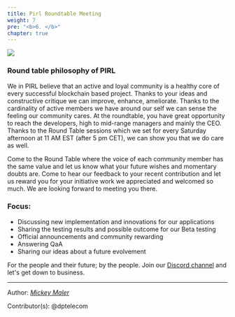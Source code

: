 ```yaml
---
title: Pirl Roundtable Meeting
weight: 7
pre: "<b>6. </b>"
chapter: true
---
```

![](/images_headers/round_table.png)


### Round table philosophy of PIRL

We in PIRL believe that an active and loyal community is a healthy core of every successful blockchain based project. Thanks to your ideas and constructive critique we can improve, enhance, ameliorate. Thanks to the cardinality of active members we have around our self we can sense the feeling our community cares. At the roundtable, you have great opportunity to reach the developers, high to mid-range managers and mainly the CEO.
Thanks to the Round Table sessions which we set for every Saturday afternoon at 11 AM EST (after 5 pm CET), we can show you that we do care as well.

Come to the Round Table where the voice of each community member has the same value and let us know what your future wishes and momentary doubts are.  Come to hear our feedback to your recent contribution and let us reward you for your initiative work we appreciated and welcomed so much. We are looking forward to meeting you there.

### Focus:
* Discussing new implementation and innovations for our applications
* Sharing the testing results and possible outcome for our Beta testing
* Official announcements and community rewarding
* Answering QaA
* Sharing our ideas about a future evolvement

For the people and their future; by the people. Join our [Discord channel](https://discord.gg/bBNjgWY) and let's get down to business.


---
Author:
_[Mickey Maler](https://twitter.com/MickeyMaler)_

Contributor(s):
@dptelecom
